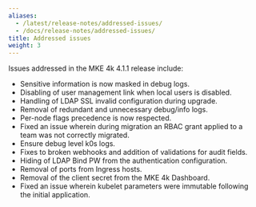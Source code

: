 ```yaml
---
aliases:
  - /latest/release-notes/addressed-issues/
  - /docs/release-notes/addressed-issues/
title: Addressed issues
weight: 3
---
```


Issues addressed in the MKE 4k 4.1.1 release include:

- Sensitive information is now masked in debug logs.
- Disabling of user management link when local users is disabled.
- Handling of LDAP SSL invalid configuration during upgrade.
- Removal of redundant and unnecessary debug/info logs.
- Per-node flags precedence is now respected.
- Fixed an issue wherein during migration an RBAC grant applied to a team was
  not correctly migrated.
- Ensure debug level k0s logs.
- Fixes to broken webhooks and addition of validations for audit fields.
- Hiding of LDAP Bind PW from the authentication configuration.
- Removal of ports from Ingress hosts.
- Removal of the client secret from the MKE 4k Dashboard.
- Fixed an issue wherein kubelet parameters were immutable following the
  initial application.